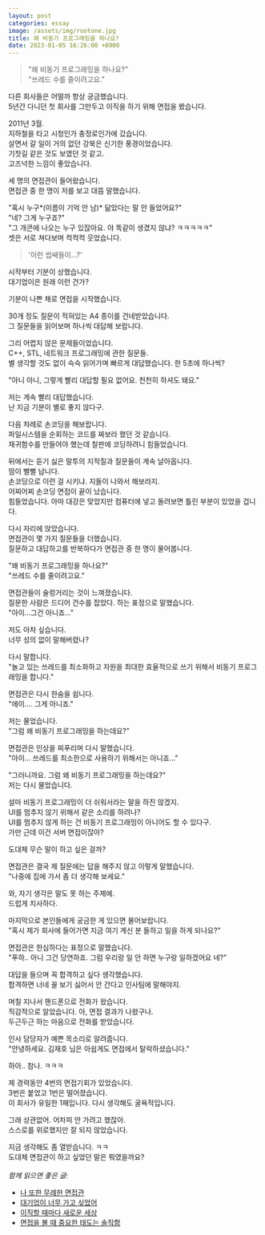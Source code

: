 ```yaml
---
layout: post
categories: essay
image: /assets/img/rootone.jpg
title: 왜 비동기 프로그래밍을 하나요?
date: 2023-01-05 16:26:00 +0900
---
```


> "왜 비동기 프로그래밍을 하나요?"  
> "쓰레드 수를 줄이려고요."

다른 회사들은 어떨까 항상 궁금했습니다.  
5년간 다니던 첫 회사를 그만두고 이직을 하기 위해 면접을 봤습니다.

2011년 3월.  
지하철을 타고 시청인가 충정로인가에 갔습니다.  
살면서 갈 일이 거의 없던 강북은 신기한 풍경이었습니다.  
기찻길 같은 것도 보였던 것 같고.  
고즈넉한 느낌이 좋았습니다.

세 명의 면접관이 들어왔습니다.  
면접관 중 한 명이 저를 보고 대뜸 말했습니다.

"혹시 누구*(이름이 기억 안 남)* 닮았다는 말 안 들었어요?"  
"네? 그게 누구죠?"  
"그 개콘에 나오는 누구 있잖아요. 야 똑같이 생겼지 않냐? ㅋㅋㅋㅋㅋ"  
셋은 서로 쳐다보며 컥컥컥 웃었습니다.

> '이런 씹쌔들이...?'

시작부터 기분이 상했습니다.  
대기업이은 원래 이런 건가?

기분이 나쁜 채로 면접을 시작했습니다.

30개 정도 질문이 적혀있는 A4 종이를 건네받았습니다.  
그 질문들을 읽어보며 하나씩 대답해 보랍니다.

그리 어렵지 않은 문제들이었습니다.  
C++, STL, 네트워크 프로그래밍에 관한 질문들.  
별 생각할 것도 없이 슥슥 읽어가며 빠르게 대답했습니다. 한 5초에 하나씩?

"아니 아니, 그렇게 빨리 대답할 필요 없어요. 천천히 하셔도 돼요."

저는 계속 빨리 대답했습니다.  
난 지금 기분이 별로 좋지 않다구.

다음 차례로 손코딩을 해보랍니다.  
파일시스템을 순회하는 코드를 짜보라 했던 것 같습니다.  
재귀함수를 만들어야 했는데 칠판에 코딩하려니 힘들었습니다.

뒤에서는 듣기 싫은 말투의 지적질과 질문들이 계속 날아옵니다.  
땀이 뻘뻘 납니다.  
손코딩으로 이런 걸 시키냐. 지들이 나와서 해보라지.  
어찌어찌 손코딩 면접이 끝이 났습니다.  
힘들었습니다. 아마 대강은 맞았지만 컴퓨터에 넣고 돌려보면 틀린 부분이 있었을 겁니다.

다시 자리에 앉았습니다.  
면접관이 몇 가지 질문들을 더했습니다.  
질문하고 대답하고를 반복하다가 면접관 중 한 명이 물어봅니다.

"왜 비동기 프로그래밍을 하나요?"  
"쓰레드 수를 줄이려고요."

면접관들이 술렁거리는 것이 느껴졌습니다.  
질문한 사람은 드디어 건수를 잡았다. 하는 표정으로 말했습니다.  
"아이...그건 아니죠..."

저도 아차 싶습니다.  
너무 성의 없이 말해버렸나?

다시 말합니다.  
"놀고 있는 쓰레드를 최소화하고 자원을 최대한 효율적으로 쓰기 위해서 비동기 프로그래밍을 합니다."

면접관은 다시 한숨을 쉽니다.  
"에이.... 그게 아니죠."

저는 물었습니다.  
"그럼 왜 비동기 프로그래밍을 하는데요?"

면접관은 인상을 찌푸리며 다시 말했습니다.  
"아이... 쓰레드를 최소한으로 사용하기 위해서는 아니죠..."

"그러니까요. 그럼 왜 비동기 프로그래밍을 하는데요?"  
저는 다시 물었습니다.

설마 비동기 프로그래밍이 더 쉬워서라는 말을 하진 않겠지.  
UI를 멈추지 않기 위해서 같은 소리를 하려나?  
UI를 멈추지 않게 하는 건 비동기 프로그래밍이 아니어도 할 수 있다구.  
가만 근데 이건 서버 면접이잖아?  

도대체 무슨 말이 하고 싶은 걸까?  

면접관은 결국 제 질문에는 답을 해주지 않고 이렇게 말했습니다.    
"나중에 집에 가서 좀 더 생각해 보세요."

와, 자기 생각은 말도 못 하는 주제에.  
드럽게 치사하다.

마지막으로 본인들에게 궁금한 게 있으면 물어보랍니다.  
"혹시 제가 회사에 들어가면 지금 여기 계신 분 들하고 일을 하게 되나요?"

면접관은 한심하다는 표정으로 말했습니다.  
"푸하.. 아니 그건 당연하죠. 그럼 우리랑 일 안 하면 누구랑 일하겠어요 네?"

대답을 들으며 꼭 합격하고 싶다 생각했습니다.  
합격하면 너네 꼴 보기 싫어서 안 간다고 인사팀에 말해야지.

며칠 지나서 핸드폰으로 전화가 왔습니다.  
직감적으로 알았습니다. 아, 면접 결과가 나왔구나.  
두근두근 하는 마음으로 전화를 받았습니다.  

인사 담당자가 예쁜 목소리로 알려줍니다.  
"안녕하세요. 김재호 님은 아쉽게도 면접에서 탈락하셨습니다."

하아.. 참나. ㅋㅋㅋ

제 경력동안 4번의 면접기회가 있었습니다.  
3번은 붙었고 1번은 떨어졌습니다.  
이 회사가 유일한 1패입니다. 다시 생각해도 굴욕적입니다.

그래 상관없어. 어차피 안 가려고 했잖아.  
스스로를 위로했지만 잘 되지 않았습니다.

지금 생각해도 좀 열받습니다. ㅋㅋ  
도대체 면접관이 하고 싶었던 말은 뭐였을까요?
<br>
<br>
*함께 읽으면 좋은 글:*
* [나 또한 무례한 면접관](/essay/2023/01/06/i-was-also-rude-interviewer.html)
* [대기업이 너무 가고 싶었어](/essay/2022/12/28/admire-large-company.html)
* [이직할 때마다 새로운 세상](/essay/2022/01/19/move-company.html)
* [면접을 볼 때 중요한 태도는 솔직함](/essay/2023/01/18/important-thing-interviewing.html)